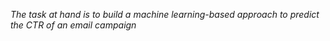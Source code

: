 
*The task at hand is to build a machine learning-based approach to predict the CTR of an email campaign*
